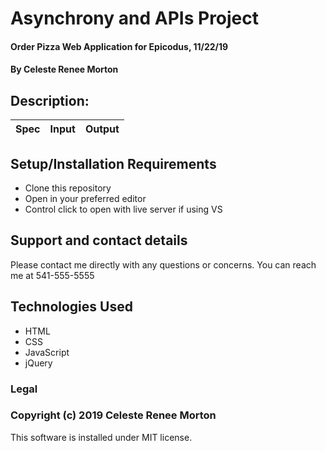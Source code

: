 # Asynchrony and APIs Project
#### Order Pizza Web Application for Epicodus, 11/22/19
#### By Celeste Renee Morton
## Description:
|Spec|Input|Output|
|-|-|-|
## Setup/Installation Requirements
* Clone this repository
* Open in your preferred editor
* Control click to open with live server if using VS
## Support and contact details
Please contact me directly with any questions or concerns. You can reach me at 541-555-5555
## Technologies Used
* HTML
* CSS
* JavaScript
* jQuery
### Legal
### Copyright (c) 2019 Celeste Renee Morton
This software is installed under MIT license.